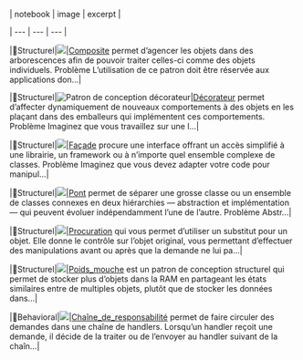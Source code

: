 | notebook | image | excerpt |

| --- | --- | --- |

|🏦Structurel|![](../_resources/composite_9d0fd2b82f3248b2a4bbbe88c8faff48.png)|[Composite](Composite.md) permet d’agencer les objets dans des arborescences afin de pouvoir traiter celles-ci comme des objets individuels. Problème L’utilisation de ce patron doit être réservée aux applications don...|

|🏦Structurel|![Patron de conception&nbsp;décorateur](../_resources/decorator_c5817e96250547319197fdb249dc05f0.png)|[Décorateur](Decorateur.md) permet d’affecter dynamiquement de nouveaux comportements à des objets en les plaçant dans des emballeurs qui implémentent ces comportements. Problème Imaginez que vous travaillez sur une l...|

|🏦Structurel|![](../_resources/facade_143c03590f2741a487e911c4f5b00333.png)|[Façade](Façade.md) procure une interface offrant un accès simplifié à une librairie, un framework ou à n’importe quel ensemble complexe de classes. Problème Imaginez que vous devez adapter votre code pour manipul...|

|🏦Structurel|![](../_resources/bridge_6b7231fedc7a44ee8b33d9caa578d0dc.png)|[Pont](Pont.md) permet de séparer une grosse classe ou un ensemble de classes connexes en deux hiérarchies — abstraction et implémentation — qui peuvent évoluer indépendamment l’une de l’autre. Problème Abstr...|

|🏦Structurel|![](../_resources/proxy_8bec69d3da76480da2d3e7595a0dd136.png)|[Procuration](Procuration.md) qui vous permet d’utiliser un substitut pour un objet. Elle donne le contrôle sur l’objet original, vous permettant d’effectuer des manipulations avant ou après que la demande ne lui pa...|

|🏦Structurel|![](../_resources/flyweight_c8bc40aa58304950869a45a83a3e9bc0.png)|[Poids_mouche](Poids_mouche.md) est un patron de conception structurel qui permet de stocker plus d’objets dans la RAM en partageant les états similaires entre de multiples objets, plutôt que de stocker les données dans...|

|👀Behavioral|![](../_resources/chain-of-responsibility_e3977af6b53c43cb91ac291e68.png)|[Chaîne_de_responsabilité](Chaine_de_responsabilite.md) permet de faire circuler des demandes dans une chaîne de handlers. Lorsqu’un handler reçoit une demande, il décide de la traiter ou de l’envoyer au handler suivant de la chaîn...|

